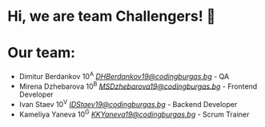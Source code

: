 # Hi, we are team Challengers! 🎯
# Our team:
- Dimitur Berdankov 10<sup>A</sup> *<DHBerdankov19@codingburgas.bg>* - QA
- Mirena Dzhebarova 10<sup>B</sup> *<MSDzhebarova19@codingburgas.bg>* - Frontend Developer
- Ivan Staev 10<sup>V</sup> *<IDStaev19@codingburgas.bg>* - Backend Developer
- Kameliya Yaneva 10<sup>G</sup> *<KKYaneva19@codingburgas.bg>* - Scrum Trainer
